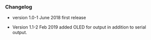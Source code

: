 ### Changelog

* version 1.0-1 June 2018 
	first release

* Version 1.1-2 Feb 2019
	added OLED for output in addition to serial output.
	
